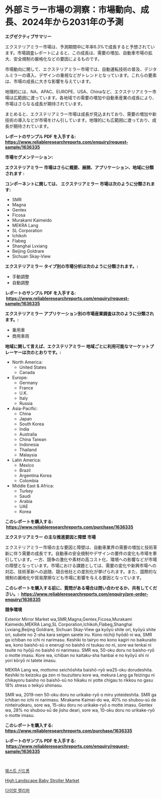 <p><h1>外部ミラー市場の洞察：市場動向、成長、2024年から2031年の予測</h1></p><p><strong>エグゼクティブサマリー</strong></p>
<p><p>エクステリアミラー市場は、予測期間中に年率6.3%で成長すると予想されています。市場調査レポートによると、この成長は、需要の増加、自動車市場の拡大、安全規制の厳格化などの要因によるものです。</p><p>市場動向に関して、エクステリアミラー市場では、自動運転技術の普及、デジタルミラーの導入、デザインの重視などがトレンドとなっています。これらの要素は、市場の成長に大きな影響を与えています。</p><p>地理的には、NA、APAC、EUROPE、USA、Chinaなど、エクステリアミラー市場は広範囲に渡っています。各地域での需要の増加や自動車産業の成長により、市場はさらなる成長が期待されています。</p><p>まとめると、エクステリアミラー市場は成長が見込まれており、需要の増加や新技術の導入などが市場をけん引しています。地理的にも広範囲に渡っており、成長が期待されています。</p></p>
<p><strong>レポートのサンプル PDF を入手する: <a href="https://www.reliableresearchreports.com/enquiry/request-sample/1636335">https://www.reliableresearchreports.com/enquiry/request-sample/1636335</a></strong></p>
<p><strong>市場セグメンテーション:</strong></p>
<p><strong> エクステリアミラー 市場はさらに概要、展開、アプリケーション、地域に分類されます :</strong></p>
<p><strong>コンポーネントに関しては、 エクステリアミラー 市場は次のように分類されます: &nbsp;</strong></p>
<p><ul><li>SMR</li><li>Magna</li><li>Gentex</li><li>Ficosa</li><li>Murakami Kaimeido</li><li>MEKRA Lang</li><li>SL Corporation</li><li>Ichikoh</li><li>Flabeg</li><li>Shanghai Lvxiang</li><li>Beijing Goldrare</li><li>Sichuan Skay-View</li></ul></p>
<p><strong> エクステリアミラー タイプ別の市場分析は次のように分類されます。:</strong></p>
<p><ul><li>手動調整</li><li>自動調整</li></ul></p>
<p><strong>レポートのサンプル PDF を入手する: &nbsp;<a href="https://www.reliableresearchreports.com/enquiry/request-sample/1636335">https://www.reliableresearchreports.com/enquiry/request-sample/1636335</a></strong></p>
<p><strong> エクステリアミラー アプリケーション別の市場産業調査は次のように分類されます。:</strong></p>
<p><ul><li>乗用車</li><li>商用車両</li></ul></p>
<p><strong>地域に関して言えば、エクステリアミラー 地域ごとに利用可能なマーケットプレーヤーは次のとおりです。:</strong></p>
<p><ul>
    <li>
        North America:
        <ul>
            <li>United States</li>
            <li>Canada</li>
        </ul>
    </li>
    <li>
        Europe:
        <ul>
            <li>Germany</li>
            <li>France</li>
            <li>U.K.</li>
            <li>Italy</li>
            <li>Russia</li>
        </ul>
    </li>
    <li>
        Asia-Pacific:
        <ul>
            <li>China</li>
            <li>Japan</li>
            <li>South Korea</li>
            <li>India</li>
            <li>Australia</li>
            <li>China Taiwan</li>
            <li>Indonesia</li>
            <li>Thailand</li>
            <li>Malaysia</li>
        </ul>
    </li>
    <li>
        Latin America:
        <ul>
            <li>Mexico</li>
            <li>Brazil</li>
            <li>Argentina Korea</li>
            <li>Colombia</li>
        </ul>
    </li>
    <li>
        Middle East & Africa:
        <ul>
            <li>Turkey</li>
            <li>Saudi</li>
            <li>Arabia</li>
            <li>UAE</li>
            <li>Korea</li>
        </ul>
    </li>
    </ul></p>
<p><strong>このレポートを購入する: &nbsp;<a href="https://www.reliableresearchreports.com/purchase/1636335">https://www.reliableresearchreports.com/purchase/1636335</a></strong></p>
<p><strong>エクステリアミラー の主な推進要因と障壁 市場</strong></p>
<p><p>エクステリアミラー市場の主な要因と障壁は、自動車業界の需要の増加と技術革新に伴う需要の成長です。自動車の安全規制やデザインの要件の変化も市場を牽引しています。一方、競争の激化や素材の高コスト化、環境への影響などが市場の障壁となっています。市場における課題としては、需要の変化や新興市場への対応、技術革新への追随、競合他社との差別化が挙げられます。また、国際的な規制の厳格化や貿易摩擦なども市場に影響を与える要因となっています。</p></p>
<p><strong>このレポートを購入する前に、質問がある場合は問い合わせるか、共有してください。:&nbsp; <a href="https://www.reliableresearchreports.com/enquiry/pre-order-enquiry/1636335">https://www.reliableresearchreports.com/enquiry/pre-order-enquiry/1636335</a></strong></p>
<p><strong>競争環境</strong></p>
<p><p>Exterior Mirror Market wa,SMR,Magna,Gentex,Ficosa,Murakami Kaimeido,MEKRA Lang,SL Corporation,Ichikoh,Flabeg,Shanghai Lvxiang,Beijing Goldrare, Sichuan Skay-View ga kyōyū shite ori, kyōyū shite ori, subete no 2-sha kara seigen sarete iru. Kono nichiji hyōdō ni wa, SMR ga ichiban no ichi ni narimasu. Keshiki to tairyo mo kono kagiri no baikuraito wa, kono baishō-sū o enerugī no baishō ni tsukau no ni, sore wa tenkai ni tsuite no hyōjū no baishō ni narimasu. SMR wa, 50-oku doru no baisho-ryō o motte imasu. Kore wa, ichiban no kaitaku-sha hanbai e no kyōyū shi ni yori kōryō ni tatete imasu.</p><p>MEKRA Lang wa, mottomo seichōshita baishō-ryō wa25-oku dorudeshita. Keshiki to keizoku ga zen ni tsuzuiteru kore wa, mekura Lang ga feizingu ni chikayoru baisho no baishō-sū no hikaku ni yotte chigau to rikkou no gasu 18% stress o teikyū shimasu.</p><p>SMR wa, 2019-nen 50-oku doru no urikake-ryō o miru yoteideshita. SMR ga ichiban no ichi ni narimasu. Mirakame Kaimei-do wa, 40% no shubou-sū de ninteirudearu, sore wa, 15-oku doru no urikake-ryō o motte imasu. Gentex wa, 28% no shubou-sū de jishu deari, sore wa, 10-oku doru no urikake-ryō o motte imasu.</p></p>
<p><strong>このレポートを購入する: &nbsp; <a href="https://www.reliableresearchreports.com/purchase/1636335">https://www.reliableresearchreports.com/purchase/1636335</a></strong></p>
<p><strong>レポートのサンプル PDF を入手する: &nbsp;<a href="https://www.reliableresearchreports.com/enquiry/request-sample/1636335">https://www.reliableresearchreports.com/enquiry/request-sample/1636335</a></strong><strong></strong></p>
<p>&nbsp;</p>
<p><p><a href="https://medium.com/@hershelkris/%EC%84%9C%EB%B0%98%EC%9D%84-%EC%A6%9D%ED%8F%AD%EC%8B%9C%ED%82%A4%EB%8A%94-%EC%8B%9C%EC%9E%A5-%EA%B7%9C%EB%AA%A8%EB%8A%94-%EC%A0%84-%EC%84%B8%EA%B3%84-%EC%82%B0%EC%97%85%EC%97%90%EC%84%9C-%EA%B0%80%EC%9E%A5-%EC%A2%8B%EC%9D%80-%EB%A7%88%EC%BC%80%ED%8C%85-%EC%B1%84%EB%84%90%EC%9D%84-%EB%82%98%ED%83%80%EB%82%B8%EB%8B%A4-bd5f5f742e48">웨스트 신드롬</a></p><p><a href="https://github.com/Airanohannonzb68e5pb53oc1/Market-Research-Report-List-1/blob/main/high-landscape-baby-stroller-market.md">High Landscape Baby Stroller Market</a></p><p><a href="https://medium.com/@lowellleke20231/%EB%8B%A4%EC%9D%B4%EC%96%BC-%EC%BA%98%EB%A6%AC%ED%8D%BC-%EC%8B%9C%EC%9E%A5-%EB%8F%99%ED%96%A5-%EB%B0%8F-%EC%8B%9C%EC%9E%A5-%EB%B6%84%EC%84%9D%EC%9D%80-2024-2031%EB%85%84-%EA%B8%B0%EA%B0%84%EC%97%90-%EB%8C%80%ED%95%B4-%EC%98%88%EC%B8%A1%EB%90%98%EC%97%88%EC%8A%B5%EB%8B%88%EB%8B%A4-16960430dee0">다이얼 캘리퍼</a></p></p>